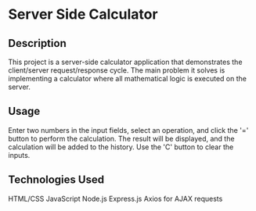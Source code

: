 # Server Side Calculator


## Description

This project is a server-side calculator application that demonstrates the client/server request/response cycle. The main problem it solves is implementing a calculator where all mathematical logic is executed on the server.

## Usage

Enter two numbers in the input fields, select an operation, and click the '=' button to perform the calculation. The result will be displayed, and the calculation will be added to the history. Use the 'C' button to clear the inputs.

## Technologies Used

HTML/CSS
JavaScript
Node.js
Express.js
Axios for AJAX requests

